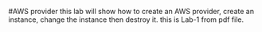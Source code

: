 #AWS provider
this lab will show how to create an AWS provider, create an instance, change the instance
then destroy it.
this is Lab-1 from pdf file.